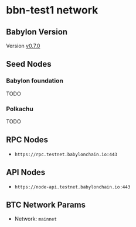 # bbn-test1 network

## Babylon Version

Version [v0.7.0](https://github.com/babylonchain/babylon/tree/v0.7.0)

## Seed Nodes

### Babylon foundation
TODO

### Polkachu
TODO

## RPC Nodes

- `https://rpc.testnet.babylonchain.io:443`

## API Nodes

- `https://node-api.testnet.babylonchain.io:443`

## BTC Network Params

- Network: `mainnet`
